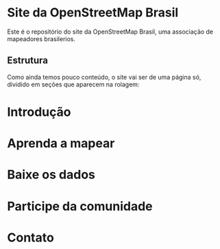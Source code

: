 # Site da OpenStreetMap Brasil

Este é o repositório do site da OpenStreetMap Brasil, uma associação de mapeadores brasilerios.

## Estrutura

Como ainda temos pouco conteúdo, o site vai ser de uma página só, dividido em seções que aparecem na rolagem:

# Introdução
# Aprenda a mapear
# Baixe os dados
# Participe da comunidade
# Contato
